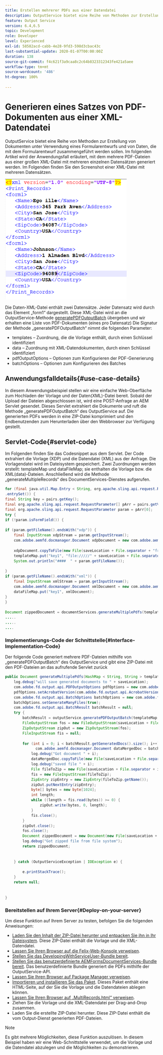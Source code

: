 ```yaml
---
title: Erstellen mehrerer PDFs aus einer Datendatei
description: OutputService bietet eine Reihe von Methoden zur Erstellung von Dokumenten unter Verwendung eines Formularentwurfs und von Daten, die mit dem Formularentwurf zusammengeführt werden sollen. Erfahren Sie, wie Sie mehrere PDF-Dateien aus einer großen XML-Datei generieren, die mehrere einzelne Datensätze enthält.
feature: Output Service
version: 6.4,6.5
topic: Development
role: Developer
level: Experienced
exl-id: 58582acd-cabb-4e28-9fd3-598d3cbac43c
last-substantial-update: 2020-01-07T00:00:00Z
duration: 138
source-git-commit: f4c621f3a9caa8c2c64b8323312343fe421a5aee
workflow-type: tm+mt
source-wordcount: '486'
ht-degree: 100%

---
```


# Generieren eines Satzes von PDF-Dokumenten aus einer XML-Datendatei

OutputService bietet eine Reihe von Methoden zur Erstellung von Dokumenten unter Verwendung eines Formularentwurfs und von Daten, die mit dem Formularentwurf zusammengeführt werden sollen. Im folgenden Artikel wird der Anwendungsfall erläutert, mit dem mehrere PDF-Dateien aus einer großen XML-Datei mit mehreren einzelnen Datensätzen generiert werden.
Im Folgenden finden Sie den Screenshot einer XML-Datei mit mehreren Datensätzen.

![multi-record-xml](assets/multi-record-xml.PNG)

Die Daten-XML-Datei enthält zwei Datensätze. Jeder Datensatz wird durch das Element „form1“ dargestellt. Diese XML-Datei wird an die OutputService-Methode [generatePDFOutputBatch](https://helpx.adobe.com/de/aem-forms/6/javadocs/com/adobe/fd/output/api/OutputService.html) übergeben und wir erhalten eine Liste von PDF-Dokumenten (eines pro Datensatz)
Die Signatur der Methode „generatePDFOutputBatch“ nimmt die folgenden Parameter:

* templates – Zuordnung, die die Vorlage enthält, durch einen Schlüssel identifiziert
* data – Zuordnung mit XML-Datendokumenten, durch einen Schlüssel identifiziert
* pdfOutputOptions – Optionen zum Konfigurieren der PDF-Generierung
* batchOptions – Optionen zum Konfigurieren des Batches



## Anwendungsfalldetails{#use-case-details}

In diesem Anwendungsbeispiel stellen wir eine einfache Web-Oberfläche zum Hochladen der Vorlage und der Daten(XML)-Datei bereit. Sobald der Upload der Dateien abgeschlossen ist, wird eine POST-Anfrage an AEM Servlet gesendet. Dieses Servlet extrahiert die Dokumente und ruft die Methode „generatePDFOutputBatch“ des OutputService auf. Die generierten PDFs werden in eine ZIP-Datei komprimiert und den Endbenutzenden zum Herunterladen über den Webbrowser zur Verfügung gestellt.

## Servlet-Code{#servlet-code}

Im Folgenden finden Sie das Codesnippet aus dem Servlet. Der Code extrahiert die Vorlage (XDP) und die Datendatei (XML) aus der Anfrage. Die Vorlagendatei wird im Dateisystem gespeichert. Zwei Zuordnungen werden erstellt: templateMap und dataFileMap; sie enthalten die Vorlage bzw. die XML(data)-Dateien. Anschließend wird die Methode „generateMultipleRecords“ des DocumentServices-Dienstes aufgerufen.

```java
for (final java.util.Map.Entry < String, org.apache.sling.api.request.RequestParameter[] > pairs: params
.entrySet()) {
final String key = pairs.getKey();
final org.apache.sling.api.request.RequestParameter[] pArr = pairs.getValue();
final org.apache.sling.api.request.RequestParameter param = pArr[0];
try {
if (!param.isFormField()) {

if (param.getFileName().endsWith("xdp")) {
    final InputStream xdpStream = param.getInputStream();
    com.adobe.aemfd.docmanager.Document xdpDocument = new com.adobe.aemfd.docmanager.Document(xdpStream);

    xdpDocument.copyToFile(new File(saveLocation + File.separator + "fromui.xdp"));
    templateMap.put("key1", "file://///" + saveLocation + File.separator + "fromui.xdp");
    System.out.println("####  " + param.getFileName());

}
if (param.getFileName().endsWith("xml")) {
    final InputStream xmlStream = param.getInputStream();
    com.adobe.aemfd.docmanager.Document xmlDocument = new com.adobe.aemfd.docmanager.Document(xmlStream);
    dataFileMap.put("key1", xmlDocument);
}
}

Document zippedDocument = documentServices.generateMultiplePdfs(templateMap, dataFileMap,saveLocation);
.....
.....
....
```

### Implementierungs-Code der Schnittstelle{#Interface-Implementation-Code}

Der folgende Code generiert mehrere PDF-Dateien mithilfe von „generatePDFOutputBatch“ des OutputService und gibt eine ZIP-Datei mit den PDF-Dateien an das aufrufende Servlet zurück

```java
public Document generateMultiplePdfs(HashMap < String, String > templateMap, HashMap < String, Document > dataFileMap, String saveLocation) {
    log.debug("will save generated documents to " + saveLocation);
    com.adobe.fd.output.api.PDFOutputOptions pdfOptions = new com.adobe.fd.output.api.PDFOutputOptions();
    pdfOptions.setAcrobatVersion(com.adobe.fd.output.api.AcrobatVersion.Acrobat_11);
    com.adobe.fd.output.api.BatchOptions batchOptions = new com.adobe.fd.output.api.BatchOptions();
    batchOptions.setGenerateManyFiles(true);
    com.adobe.fd.output.api.BatchResult batchResult = null;
    try {
        batchResult = outputService.generatePDFOutputBatch(templateMap, dataFileMap, pdfOptions, batchOptions);
        FileOutputStream fos = new FileOutputStream(saveLocation + File.separator + "zippedfile.zip");
        ZipOutputStream zipOut = new ZipOutputStream(fos);
        FileInputStream fis = null;

        for (int i = 0; i < batchResult.getGeneratedDocs().size(); i++) {
              com.adobe.aemfd.docmanager.Document dataMergedDoc = batchResult.getGeneratedDocs().get(i);
            log.debug("Got document " + i);
            dataMergedDoc.copyToFile(new File(saveLocation + File.separator + i + ".pdf"));
            log.debug("saved file " + i);
            File fileToZip = new File(saveLocation + File.separator + i + ".pdf");
            fis = new FileInputStream(fileToZip);
            ZipEntry zipEntry = new ZipEntry(fileToZip.getName());
            zipOut.putNextEntry(zipEntry);
            byte[] bytes = new byte[1024];
            int length;
            while ((length = fis.read(bytes)) >= 0) {
                zipOut.write(bytes, 0, length);
            }
            fis.close();
        }
        zipOut.close();
        fos.close();
        Document zippedDocument = new Document(new File(saveLocation + File.separator + "zippedfile.zip"));
        log.debug("Got zipped file from file system");
        return zippedDocument;


    } catch (OutputServiceException | IOException e) {

        e.printStackTrace();
    }
    return null;


}
```

### Bereitstellen auf Ihrem Server{#Deploy-on-your-server}

Um diese Funktion auf Ihrem Server zu testen, befolgen Sie die folgenden Anweisungen:

* [Laden Sie den Inhalt der ZIP-Datei herunter und entpacken Sie ihn in Ihr Dateisystem](assets/mult-records-template-and-xml-file.zip). Diese ZIP-Datei enthält die Vorlage und die XML-Datendatei.
* [Lassen Sie Ihren Browser auf die Felix-Web-Konsole verweisen](http://localhost:4502/system/console/bundles).
* [Stellen Sie das DevelopingWithServiceUser-Bundle bereit](/help/forms/assets/common-osgi-bundles/DevelopingWithServiceUser.jar).
* [Stellen Sie das benutzerdefinierte AEMFormsDocumentServices-Bundle bereit](/help/forms/assets/common-osgi-bundles/AEMFormsDocumentServices.core-1.0-SNAPSHOT.jar). Das benutzerdefinierte Bundle generiert die PDFs mithilfe der OutputService-API.
* [Lassen Sie Ihren Browser auf Package Manager verweisen](http://localhost:4502/crx/packmgr/index.jsp).
* [Importieren und installieren Sie das Paket](assets/generate-multiple-pdf-from-xml.zip). Dieses Paket enthält eine HTML-Seite, auf der Sie die Vorlage und die Datendateien ablegen können.
* [Lassen Sie Ihren Browser auf „MultiRecords.html“ verweisen](http://localhost:4502/content/DocumentServices/Multirecord.html?).
* Ziehen Sie die Vorlage und die XML-Datendatei per Drag-and-Drop zusammen.
* Laden Sie die erstellte ZIP-Datei herunter. Diese ZIP-Datei enthält die vom Output-Dienst generierten PDF-Dateien.

>[!NOTE]
>Es gibt mehrere Möglichkeiten, diese Funktion auszulösen. In diesem Beispiel haben wir eine Web-Schnittstelle verwendet, um die Vorlage und die Datendatei abzulegen und die Möglichkeiten zu demonstrieren.
